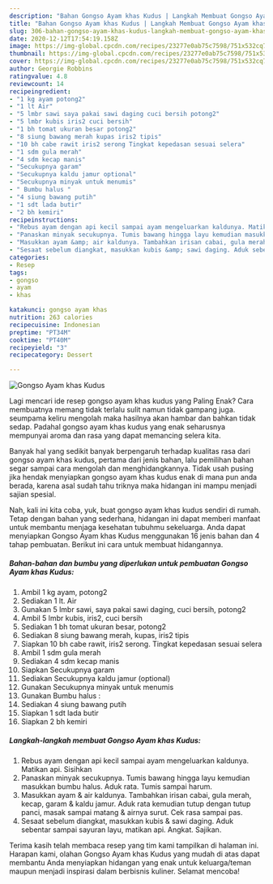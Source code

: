 ```yaml
---
description: "Bahan Gongso Ayam khas Kudus | Langkah Membuat Gongso Ayam khas Kudus Yang Mudah Dan Praktis"
title: "Bahan Gongso Ayam khas Kudus | Langkah Membuat Gongso Ayam khas Kudus Yang Mudah Dan Praktis"
slug: 306-bahan-gongso-ayam-khas-kudus-langkah-membuat-gongso-ayam-khas-kudus-yang-mudah-dan-praktis
date: 2020-12-12T17:54:19.158Z
image: https://img-global.cpcdn.com/recipes/23277e0ab75c7598/751x532cq70/gongso-ayam-khas-kudus-foto-resep-utama.jpg
thumbnail: https://img-global.cpcdn.com/recipes/23277e0ab75c7598/751x532cq70/gongso-ayam-khas-kudus-foto-resep-utama.jpg
cover: https://img-global.cpcdn.com/recipes/23277e0ab75c7598/751x532cq70/gongso-ayam-khas-kudus-foto-resep-utama.jpg
author: Georgie Robbins
ratingvalue: 4.8
reviewcount: 14
recipeingredient:
- "1 kg ayam potong2"
- "1 lt Air"
- "5 lmbr sawi saya pakai sawi daging cuci bersih potong2"
- "5 lmbr kubis iris2 cuci bersih"
- "1 bh tomat ukuran besar potong2"
- "8 siung bawang merah kupas iris2 tipis"
- "10 bh cabe rawit iris2 serong Tingkat kepedasan sesuai selera"
- "1 sdm gula merah"
- "4 sdm kecap manis"
- "Secukupnya garam"
- "Secukupnya kaldu jamur optional"
- "Secukupnya minyak untuk menumis"
- " Bumbu halus "
- "4 siung bawang putih"
- "1 sdt lada butir"
- "2 bh kemiri"
recipeinstructions:
- "Rebus ayam dengan api kecil sampai ayam mengeluarkan kaldunya. Matikan api. Sisihkan"
- "Panaskan minyak secukupnya. Tumis bawang hingga layu kemudian masukkan bumbu halus. Aduk rata. Tumis sampai harum."
- "Masukkan ayam &amp; air kaldunya. Tambahkan irisan cabai, gula merah, kecap, garam &amp; kaldu jamur. Aduk rata kemudian tutup dengan tutup panci, masak sampai matang &amp; airnya surut. Cek rasa sampai pas."
- "Sesaat sebelum diangkat, masukkan kubis &amp; sawi daging. Aduk sebentar sampai sayuran layu, matikan api. Angkat. Sajikan."
categories:
- Resep
tags:
- gongso
- ayam
- khas

katakunci: gongso ayam khas 
nutrition: 263 calories
recipecuisine: Indonesian
preptime: "PT34M"
cooktime: "PT40M"
recipeyield: "3"
recipecategory: Dessert

---
```



![Gongso Ayam khas Kudus](https://img-global.cpcdn.com/recipes/23277e0ab75c7598/751x532cq70/gongso-ayam-khas-kudus-foto-resep-utama.jpg)

Lagi mencari ide resep gongso ayam khas kudus yang Paling Enak? Cara membuatnya memang tidak terlalu sulit namun tidak gampang juga. seumpama keliru mengolah maka hasilnya akan hambar dan bahkan tidak sedap. Padahal gongso ayam khas kudus yang enak seharusnya mempunyai aroma dan rasa yang dapat memancing selera kita.



Banyak hal yang sedikit banyak berpengaruh terhadap kualitas rasa dari gongso ayam khas kudus, pertama dari jenis bahan, lalu pemilihan bahan segar sampai cara mengolah dan menghidangkannya. Tidak usah pusing jika hendak menyiapkan gongso ayam khas kudus enak di mana pun anda berada, karena asal sudah tahu triknya maka hidangan ini mampu menjadi sajian spesial.


Nah, kali ini kita coba, yuk, buat gongso ayam khas kudus sendiri di rumah. Tetap dengan bahan yang sederhana, hidangan ini dapat memberi manfaat untuk membantu menjaga kesehatan tubuhmu sekeluarga. Anda dapat menyiapkan Gongso Ayam khas Kudus menggunakan 16 jenis bahan dan 4 tahap pembuatan. Berikut ini cara untuk membuat hidangannya.

<!--inarticleads1-->

##### Bahan-bahan dan bumbu yang diperlukan untuk pembuatan Gongso Ayam khas Kudus:

1. Ambil 1 kg ayam, potong2
1. Sediakan 1 lt. Air
1. Gunakan 5 lmbr sawi, saya pakai sawi daging, cuci bersih, potong2
1. Ambil 5 lmbr kubis, iris2, cuci bersih
1. Sediakan 1 bh tomat ukuran besar, potong2
1. Sediakan 8 siung bawang merah, kupas, iris2 tipis
1. Siapkan 10 bh cabe rawit, iris2 serong. Tingkat kepedasan sesuai selera
1. Ambil 1 sdm gula merah
1. Sediakan 4 sdm kecap manis
1. Siapkan Secukupnya garam
1. Sediakan Secukupnya kaldu jamur (optional)
1. Gunakan Secukupnya minyak untuk menumis
1. Gunakan  Bumbu halus :
1. Sediakan 4 siung bawang putih
1. Siapkan 1 sdt lada butir
1. Siapkan 2 bh kemiri




<!--inarticleads2-->

##### Langkah-langkah membuat Gongso Ayam khas Kudus:

1. Rebus ayam dengan api kecil sampai ayam mengeluarkan kaldunya. Matikan api. Sisihkan
1. Panaskan minyak secukupnya. Tumis bawang hingga layu kemudian masukkan bumbu halus. Aduk rata. Tumis sampai harum.
1. Masukkan ayam &amp; air kaldunya. Tambahkan irisan cabai, gula merah, kecap, garam &amp; kaldu jamur. Aduk rata kemudian tutup dengan tutup panci, masak sampai matang &amp; airnya surut. Cek rasa sampai pas.
1. Sesaat sebelum diangkat, masukkan kubis &amp; sawi daging. Aduk sebentar sampai sayuran layu, matikan api. Angkat. Sajikan.




Terima kasih telah membaca resep yang tim kami tampilkan di halaman ini. Harapan kami, olahan Gongso Ayam khas Kudus yang mudah di atas dapat membantu Anda menyiapkan hidangan yang enak untuk keluarga/teman maupun menjadi inspirasi dalam berbisnis kuliner. Selamat mencoba!
